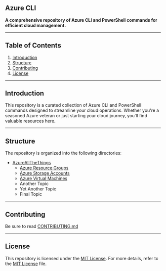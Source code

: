 ## **Azure CLI**

**A comprehensive repository of Azure CLI and PowerShell commands for efficient cloud management.**

---

## **Table of Contents**

1. [Introduction](#introduction)
2. [Structure](#structure)
3. [Contributing](#contribution)
4. [License](#license)

---

## **Introduction**

This repository is a curated collection of Azure CLI and PowerShell commands designed to streamline your cloud operations. Whether you're a seasoned Azure veteran or just starting your cloud journey, you'll find valuable resources here.

---

## **Structure**

The repository is organized into the following directories:

- [AzureAllTheThings]()
  - [Azure Resource Groups](https://github.com/MohitPimoli/AzureAllTheThings/blob/main/Azure%20Resource%20Group/azure-resource-group.md)
  - [Azure Storage Accounts](https://github.com/MohitPimoli/AzureAllTheThings/blob/main/Azure%20Storage%20Account/azure-storage-account.md)
  - [Azure Virtual Machines]()
  - Another Topic
  - Yet Another Topic
  - Final Topic

---

## **Contributing**

Be sure to read [CONTRIBUTING.md](CONTRIBUTING.md)

---

## **License**

This repository is licensed under the [MIT License](LICENSE). For more details, refer to the [MIT License](https://opensource.org/license/mit-0) file.
